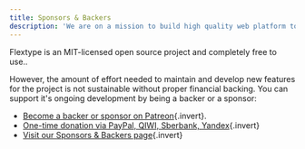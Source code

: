 ```yaml
---
title: Sponsors & Backers
description: 'We are on a mission to build high quality web platform to develop fast, flexible, easier to manage websites with Flextype!'
---
```


Flextype is an MIT-licensed open source project and completely free to use..

However, the amount of effort needed to maintain and develop new features for the project is not sustainable without proper financial backing. You can support it's ongoing development by being a backer or a sponsor:

- [Become a backer or sponsor on Patreon](https://www.patreon.com/awilum){.invert}.
- [One-time donation via PayPal, QIWI, Sberbank, Yandex](//flextype.org/en/one-time-donation){.invert}
- [Visit our Sponsors & Backers page](//flextype.org/en/sponsors){.invert}
